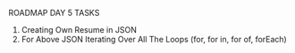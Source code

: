 ROADMAP DAY 5 TASKS
1. Creating Own Resume in JSON
2. For Above JSON Iterating Over All The Loops (for, for in, for of, forEach)
